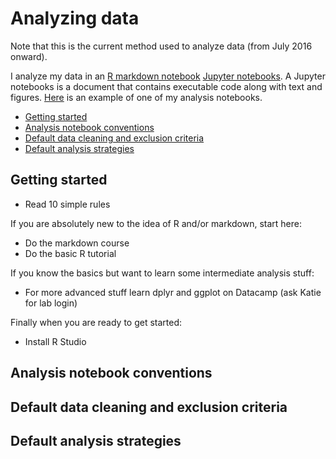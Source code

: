# Analyzing data 

Note that this is the current method used to analyze data (from July 2016 onward).

I analyze my data in an [R markdown notebook]() [Jupyter notebooks](http://jupyter-notebook-beginner-guide.readthedocs.io/en/latest/what_is_jupyter.html). A Jupyter notebooks is a document that contains executable code along with text and figures. [Here](https://www.dropbox.com/home/Research/summaries?preview=0010-srt-pilot.html) is an example of one of my analysis notebooks.

- [Getting started](#getting-started)
- [Analysis notebook conventions](#analysis-notebook-conventions)
- [Default data cleaning and exclusion criteria](#default-data-cleaning-and-exclusion-criteria)
- [Default analysis strategies]()


## Getting started

- Read 10 simple rules

If you are absolutely new to the idea of R and/or markdown, start here:

- Do the markdown course
- Do the basic R tutorial

If you know the basics but want to learn some intermediate analysis stuff:

- For more advanced stuff learn dplyr and ggplot on Datacamp (ask Katie for lab login)

Finally when you are ready to get started:
- Install R Studio

## Analysis notebook conventions




## Default data cleaning and exclusion criteria
## Default analysis strategies

